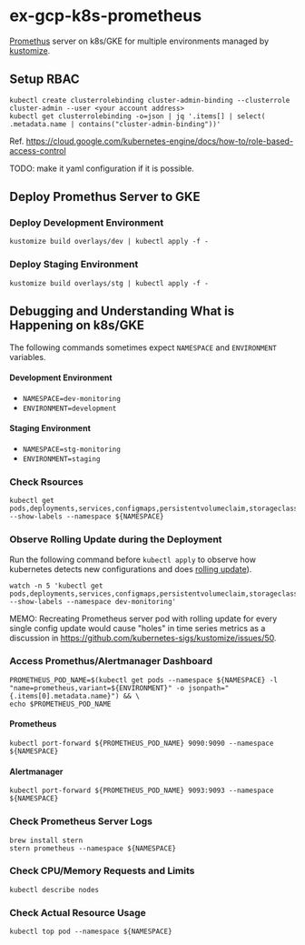 # ex-gcp-k8s-prometheus
[Promethus](https://github.com/prometheus/prometheus) server on k8s/GKE for multiple environments managed by [kustomize](https://github.com/kubernetes-sigs/kustomize).

## Setup RBAC
```
kubectl create clusterrolebinding cluster-admin-binding --clusterrole cluster-admin --user <your account address>
kubectl get clusterrolebinding -o=json | jq '.items[] | select( .metadata.name | contains("cluster-admin-binding"))'
```
Ref. https://cloud.google.com/kubernetes-engine/docs/how-to/role-based-access-control

TODO: make it yaml configuration if it is possible.

## Deploy Promethus Server to GKE
### Deploy Development Environment
```
kustomize build overlays/dev | kubectl apply -f -
```
### Deploy Staging Environment
```
kustomize build overlays/stg | kubectl apply -f -
```

## Debugging and Understanding What is Happening on k8s/GKE
The following commands sometimes expect `NAMESPACE` and `ENVIRONMENT` variables.

#### Development Environment
- `NAMESPACE=dev-monitoring`
- `ENVIRONMENT=development`

#### Staging Environment
- `NAMESPACE=stg-monitoring`
- `ENVIRONMENT=staging`

### Check Rsources
```
kubectl get pods,deployments,services,configmaps,persistentvolumeclaim,storageclass,namespaces,serviceaccount --show-labels --namespace ${NAMESPACE}
```

### Observe Rolling Update during the Deployment
Run the following command before `kubectl apply` to observe how kubernetes detects new configurations and does [rolling update](https://github.com/kubernetes-sigs/kustomize/tree/master/examples/helloWorld#rolling-updates)).
```
watch -n 5 'kubectl get pods,deployments,services,configmaps,persistentvolumeclaim,storageclass,namespaces,serviceaccount --show-labels --namespace dev-monitoring'
```

MEMO: Recreating Prometheus server pod with rolling update for every single config update would cause "holes" in time series metrics as a discussion in https://github.com/kubernetes-sigs/kustomize/issues/50.

### Access Promethus/Alertmanager Dashboard
```
PROMETHEUS_POD_NAME=$(kubectl get pods --namespace ${NAMESPACE} -l "name=prometheus,variant=${ENVIRONMENT}" -o jsonpath="{.items[0].metadata.name}") && \
echo $PROMETHEUS_POD_NAME
```

#### Prometheus
```
kubectl port-forward ${PROMETHEUS_POD_NAME} 9090:9090 --namespace ${NAMESPACE}
```

#### Alertmanager
```
kubectl port-forward ${PROMETHEUS_POD_NAME} 9093:9093 --namespace ${NAMESPACE}
```

### Check Prometheus Server Logs
```
brew install stern
stern prometheus --namespace ${NAMESPACE}
```

### Check CPU/Memory Requests and Limits
```
kubectl describe nodes
```

### Check Actual Resource Usage
```
kubectl top pod --namespace ${NAMESPACE}
```
